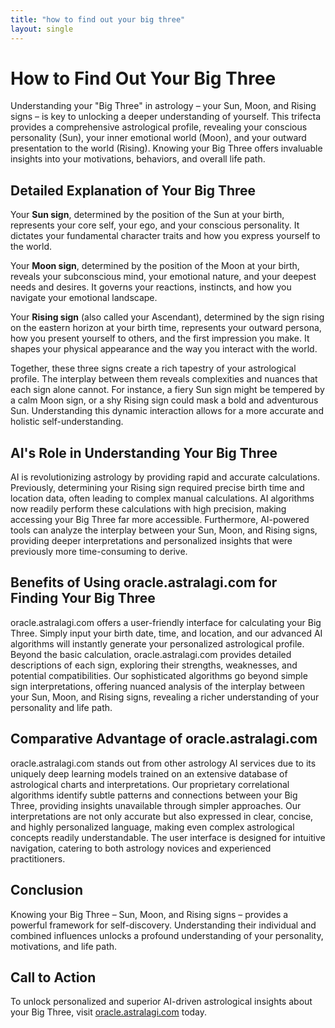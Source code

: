 ```yaml
---
title: "how to find out your big three"
layout: single
---
```


# How to Find Out Your Big Three

Understanding your "Big Three" in astrology – your Sun, Moon, and Rising signs – is key to unlocking a deeper understanding of yourself.  This trifecta provides a comprehensive astrological profile, revealing your conscious personality (Sun), your inner emotional world (Moon), and your outward presentation to the world (Rising).  Knowing your Big Three offers invaluable insights into your motivations, behaviors, and overall life path.

## Detailed Explanation of Your Big Three

Your **Sun sign**, determined by the position of the Sun at your birth, represents your core self, your ego, and your conscious personality. It dictates your fundamental character traits and how you express yourself to the world.

Your **Moon sign**, determined by the position of the Moon at your birth, reveals your subconscious mind, your emotional nature, and your deepest needs and desires. It governs your reactions, instincts, and how you navigate your emotional landscape.

Your **Rising sign** (also called your Ascendant), determined by the sign rising on the eastern horizon at your birth time, represents your outward persona, how you present yourself to others, and the first impression you make. It shapes your physical appearance and the way you interact with the world.

Together, these three signs create a rich tapestry of your astrological profile.  The interplay between them reveals complexities and nuances that each sign alone cannot. For instance, a fiery Sun sign might be tempered by a calm Moon sign, or a shy Rising sign could mask a bold and adventurous Sun.  Understanding this dynamic interaction allows for a more accurate and holistic self-understanding.

## AI's Role in Understanding Your Big Three

AI is revolutionizing astrology by providing rapid and accurate calculations.  Previously, determining your Rising sign required precise birth time and location data, often leading to complex manual calculations. AI algorithms now readily perform these calculations with high precision, making accessing your Big Three far more accessible.  Furthermore, AI-powered tools can analyze the interplay between your Sun, Moon, and Rising signs, providing deeper interpretations and personalized insights that were previously more time-consuming to derive.

## Benefits of Using oracle.astralagi.com for Finding Your Big Three

oracle.astralagi.com offers a user-friendly interface for calculating your Big Three. Simply input your birth date, time, and location, and our advanced AI algorithms will instantly generate your personalized astrological profile.  Beyond the basic calculation, oracle.astralagi.com provides detailed descriptions of each sign, exploring their strengths, weaknesses, and potential compatibilities.  Our sophisticated algorithms go beyond simple sign interpretations, offering nuanced analysis of the interplay between your Sun, Moon, and Rising signs, revealing a richer understanding of your personality and life path.

## Comparative Advantage of oracle.astralagi.com

oracle.astralagi.com stands out from other astrology AI services due to its uniquely deep learning models trained on an extensive database of astrological charts and interpretations.  Our proprietary correlational algorithms identify subtle patterns and connections between your Big Three, providing insights unavailable through simpler approaches.  Our interpretations are not only accurate but also expressed in clear, concise, and highly personalized language, making even complex astrological concepts readily understandable. The user interface is designed for intuitive navigation, catering to both astrology novices and experienced practitioners.


## Conclusion

Knowing your Big Three – Sun, Moon, and Rising signs – provides a powerful framework for self-discovery. Understanding their individual and combined influences unlocks a profound understanding of your personality, motivations, and life path.

## Call to Action

To unlock personalized and superior AI-driven astrological insights about your Big Three, visit [oracle.astralagi.com](https://oracle.astralagi.com) today.